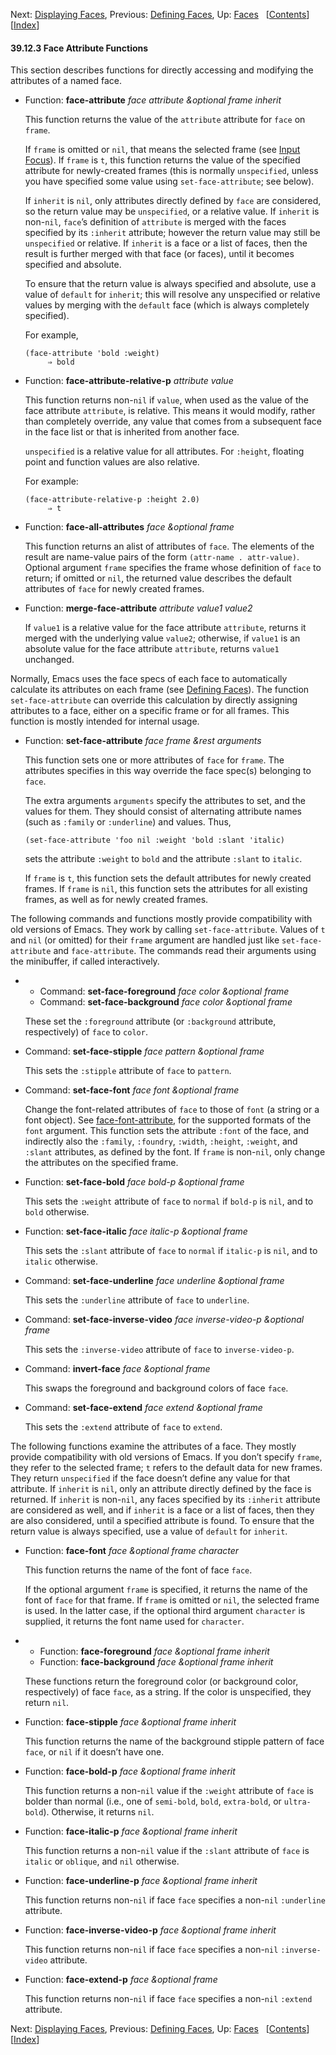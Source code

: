 <!-- This is the GNU Emacs Lisp Reference Manual
corresponding to Emacs version 27.2.

Copyright (C) 1990-1996, 1998-2021 Free Software Foundation,
Inc.

Permission is granted to copy, distribute and/or modify this document
under the terms of the GNU Free Documentation License, Version 1.3 or
any later version published by the Free Software Foundation; with the
Invariant Sections being "GNU General Public License," with the
Front-Cover Texts being "A GNU Manual," and with the Back-Cover
Texts as in (a) below.  A copy of the license is included in the
section entitled "GNU Free Documentation License."

(a) The FSF's Back-Cover Text is: "You have the freedom to copy and
modify this GNU manual.  Buying copies from the FSF supports it in
developing GNU and promoting software freedom." -->

<!-- Created by GNU Texinfo 6.7, http://www.gnu.org/software/texinfo/ -->

Next: [Displaying Faces](Displaying-Faces.html), Previous: [Defining Faces](Defining-Faces.html), Up: [Faces](Faces.html)   \[[Contents](index.html#SEC_Contents "Table of contents")]\[[Index](Index.html "Index")]

#### 39.12.3 Face Attribute Functions

This section describes functions for directly accessing and modifying the attributes of a named face.

*   Function: **face-attribute** *face attribute \&optional frame inherit*

    This function returns the value of the `attribute` attribute for `face` on `frame`.

    If `frame` is omitted or `nil`, that means the selected frame (see [Input Focus](Input-Focus.html)). If `frame` is `t`, this function returns the value of the specified attribute for newly-created frames (this is normally `unspecified`, unless you have specified some value using `set-face-attribute`; see below).

    If `inherit` is `nil`, only attributes directly defined by `face` are considered, so the return value may be `unspecified`, or a relative value. If `inherit` is non-`nil`, `face`’s definition of `attribute` is merged with the faces specified by its `:inherit` attribute; however the return value may still be `unspecified` or relative. If `inherit` is a face or a list of faces, then the result is further merged with that face (or faces), until it becomes specified and absolute.

    To ensure that the return value is always specified and absolute, use a value of `default` for `inherit`; this will resolve any unspecified or relative values by merging with the `default` face (which is always completely specified).

    For example,

        (face-attribute 'bold :weight)
             ⇒ bold

<!---->

*   Function: **face-attribute-relative-p** *attribute value*

    This function returns non-`nil` if `value`, when used as the value of the face attribute `attribute`, is relative. This means it would modify, rather than completely override, any value that comes from a subsequent face in the face list or that is inherited from another face.

    `unspecified` is a relative value for all attributes. For `:height`, floating point and function values are also relative.

    For example:

        (face-attribute-relative-p :height 2.0)
             ⇒ t

<!---->

*   Function: **face-all-attributes** *face \&optional frame*

    This function returns an alist of attributes of `face`. The elements of the result are name-value pairs of the form `(attr-name . attr-value)`<!-- /@w -->. Optional argument `frame` specifies the frame whose definition of `face` to return; if omitted or `nil`, the returned value describes the default attributes of `face` for newly created frames.

<!---->

*   Function: **merge-face-attribute** *attribute value1 value2*

    If `value1` is a relative value for the face attribute `attribute`, returns it merged with the underlying value `value2`; otherwise, if `value1` is an absolute value for the face attribute `attribute`, returns `value1` unchanged.

Normally, Emacs uses the face specs of each face to automatically calculate its attributes on each frame (see [Defining Faces](Defining-Faces.html)). The function `set-face-attribute` can override this calculation by directly assigning attributes to a face, either on a specific frame or for all frames. This function is mostly intended for internal usage.

*   Function: **set-face-attribute** *face frame \&rest arguments*

    This function sets one or more attributes of `face` for `frame`. The attributes specifies in this way override the face spec(s) belonging to `face`.

    The extra arguments `arguments` specify the attributes to set, and the values for them. They should consist of alternating attribute names (such as `:family` or `:underline`) and values. Thus,

        (set-face-attribute 'foo nil :weight 'bold :slant 'italic)

    sets the attribute `:weight` to `bold` and the attribute `:slant` to `italic`.

    If `frame` is `t`, this function sets the default attributes for newly created frames. If `frame` is `nil`, this function sets the attributes for all existing frames, as well as for newly created frames.

The following commands and functions mostly provide compatibility with old versions of Emacs. They work by calling `set-face-attribute`. Values of `t` and `nil` (or omitted) for their `frame` argument are handled just like `set-face-attribute` and `face-attribute`. The commands read their arguments using the minibuffer, if called interactively.

*   *   Command: **set-face-foreground** *face color \&optional frame*
    *   Command: **set-face-background** *face color \&optional frame*

    These set the `:foreground` attribute (or `:background` attribute, respectively) of `face` to `color`.

<!---->

*   Command: **set-face-stipple** *face pattern \&optional frame*

    This sets the `:stipple` attribute of `face` to `pattern`.

<!---->

*   Command: **set-face-font** *face font \&optional frame*

    Change the font-related attributes of `face` to those of `font` (a string or a font object). See [face-font-attribute](Face-Attributes.html#face_002dfont_002dattribute), for the supported formats of the `font` argument. This function sets the attribute `:font` of the face, and indirectly also the `:family`, `:foundry`, `:width`, `:height`, `:weight`, and `:slant` attributes, as defined by the font. If `frame` is non-`nil`, only change the attributes on the specified frame.

<!---->

*   Function: **set-face-bold** *face bold-p \&optional frame*

    This sets the `:weight` attribute of `face` to `normal` if `bold-p` is `nil`, and to `bold` otherwise.

<!---->

*   Function: **set-face-italic** *face italic-p \&optional frame*

    This sets the `:slant` attribute of `face` to `normal` if `italic-p` is `nil`, and to `italic` otherwise.

<!---->

*   Command: **set-face-underline** *face underline \&optional frame*

    This sets the `:underline` attribute of `face` to `underline`.

<!---->

*   Command: **set-face-inverse-video** *face inverse-video-p \&optional frame*

    This sets the `:inverse-video` attribute of `face` to `inverse-video-p`.

<!---->

*   Command: **invert-face** *face \&optional frame*

    This swaps the foreground and background colors of face `face`.

<!---->

*   Command: **set-face-extend** *face extend \&optional frame*

    This sets the `:extend` attribute of `face` to `extend`.

The following functions examine the attributes of a face. They mostly provide compatibility with old versions of Emacs. If you don’t specify `frame`, they refer to the selected frame; `t` refers to the default data for new frames. They return `unspecified` if the face doesn’t define any value for that attribute. If `inherit` is `nil`, only an attribute directly defined by the face is returned. If `inherit` is non-`nil`, any faces specified by its `:inherit` attribute are considered as well, and if `inherit` is a face or a list of faces, then they are also considered, until a specified attribute is found. To ensure that the return value is always specified, use a value of `default` for `inherit`.

*   Function: **face-font** *face \&optional frame character*

    This function returns the name of the font of face `face`.

    If the optional argument `frame` is specified, it returns the name of the font of `face` for that frame. If `frame` is omitted or `nil`, the selected frame is used. In the latter case, if the optional third argument `character` is supplied, it returns the font name used for `character`.

<!---->

*   *   Function: **face-foreground** *face \&optional frame inherit*
    *   Function: **face-background** *face \&optional frame inherit*

    These functions return the foreground color (or background color, respectively) of face `face`, as a string. If the color is unspecified, they return `nil`.

<!---->

*   Function: **face-stipple** *face \&optional frame inherit*

    This function returns the name of the background stipple pattern of face `face`, or `nil` if it doesn’t have one.

<!---->

*   Function: **face-bold-p** *face \&optional frame inherit*

    This function returns a non-`nil` value if the `:weight` attribute of `face` is bolder than normal (i.e., one of `semi-bold`, `bold`, `extra-bold`, or `ultra-bold`). Otherwise, it returns `nil`.

<!---->

*   Function: **face-italic-p** *face \&optional frame inherit*

    This function returns a non-`nil` value if the `:slant` attribute of `face` is `italic` or `oblique`, and `nil` otherwise.

<!---->

*   Function: **face-underline-p** *face \&optional frame inherit*

    This function returns non-`nil` if face `face` specifies a non-`nil` `:underline` attribute.

<!---->

*   Function: **face-inverse-video-p** *face \&optional frame inherit*

    This function returns non-`nil` if face `face` specifies a non-`nil` `:inverse-video` attribute.

<!---->

*   Function: **face-extend-p** *face \&optional frame*

    This function returns non-`nil` if face `face` specifies a non-`nil` `:extend` attribute.

Next: [Displaying Faces](Displaying-Faces.html), Previous: [Defining Faces](Defining-Faces.html), Up: [Faces](Faces.html)   \[[Contents](index.html#SEC_Contents "Table of contents")]\[[Index](Index.html "Index")]
